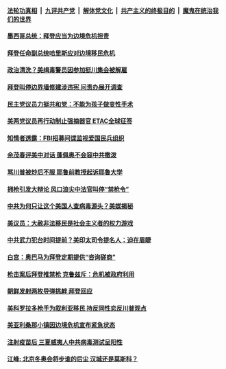 

####  [法轮功真相](../../../../basic/blob/master/README.md?t=03252031) &nbsp;|&nbsp; [九评共产党](../../../../9ping.md/blob/master/README.md?t=03252031) &nbsp;|&nbsp; [解体党文化](../../../../jtdwh.md/blob/master/README.md?t=03252031)  &nbsp;|&nbsp; [共产主义的终极目的](../../../../gczydzjmd.md/blob/master/README.md?t=03252031) &nbsp;|&nbsp; [魔鬼在统治我们的世界](../../../../mgztzwmdsj.md/blob/master/README.md?t=03252031) 

#### [墨西哥总统：拜登应当为边境危机担责](../pages/soh6/487772.md?t=03252031) 
#### [拜登任命副总统哈里斯应对边境移民危机](../pages/soh6/487766.md?t=03252031) 
#### [政治清洗？美缉毒警员因参加挺川集会被解雇](../pages/soh6/487745.md?t=03252031) 
#### [拜登叫停边界墙修建涉违宪 问责办展开调查](../pages/soh6/487748.md?t=03252031) 
#### [民主党议员力挺共和党：不能为孩子做变性手术](../pages/soh6/487727.md?t=03252031) 
#### [美两党议员再行动制止强摘器官 ETAC全球征签](../pages/soh6/487730.md?t=03252031) 
#### [知情者透露：FBI招募间谍监视爱国民兵组织](../pages/soh6/487718.md?t=03252031) 
#### [余茂春评美中对话 蓬佩奥不会容中共撒泼](../pages/soh6/487700.md?t=03252031) 
#### [骂川普被炒后不服 耶鲁前教授起诉耶鲁大学](../pages/soh6/487694.md?t=03252031) 
#### [拥枪引发大辩论 风口浪尖中法官叫停“禁枪令”](../pages/soh6/487640.md?t=03252031) 
#### [中共为何只让这个美国人查病毒源头？美媒揭秘](../pages/soh6/487643.md?t=03252031) 
#### [美议员：大赦非法移民是社会主义者的权力游戏](../pages/soh6/487541.md?t=03252031) 
#### [中共武力犯台时间提前？美印太司令提名人：迫在眉睫](../pages/soh6/487403.md?t=03252031) 
#### [白宫：奥巴马为拜登定期提供“咨询磋商”](../pages/soh6/487460.md?t=03252031) 
#### [枪击案后拜登推禁枪 克鲁兹斥：危机被政府利用](../pages/soh6/487451.md?t=03252031) 
#### [朝鲜发射两枚导弹挑衅 拜登回应](../pages/soh6/487385.md?t=03252031) 
#### [美科罗拉多枪手为叙利亚移民 持反同性恋反川普观点](../pages/soh6/487379.md?t=03252031) 
#### [美亚利桑那小镇因边境危机宣布紧急状态](../pages/soh6/487367.md?t=03252031) 
#### [注射疫苗后 三夏威夷人中共病毒测试呈阳性](../pages/soh6/487337.md?t=03252031) 
#### [江峰: 北京冬奥会将步谁的后尘 汉城还是莫斯科？](../pages/soh6/487340.md?t=03252031) 
